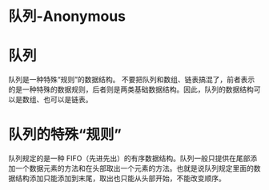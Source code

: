 # 队列-Anonymous
# 队列
队列是一种特殊“规则”的数据结构。
不要把队列和数组、链表搞混了，前者表示的是一种特殊的数据规则，后者则是两类基础数据结构。因此，队列的数据结构可以是数组、也可以是链表。

# 队列的特殊“规则”
队列规定的是一种 FIFO（先进先出）的有序数据结构。队列一般只提供在尾部添加一个数据元素的方法和在头部取出一个元素的方法。也就是说队列规定里面的数据结构添加只能添加到末尾，取出也只能从头部开始，不能改变顺序。


